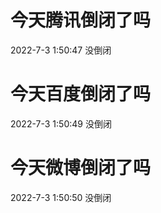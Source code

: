 # 今天腾讯倒闭了吗

2022-7-3 1:50:47 没倒闭

# 今天百度倒闭了吗

2022-7-3 1:50:49 没倒闭

# 今天微博倒闭了吗

2022-7-3 1:50:50 没倒闭

